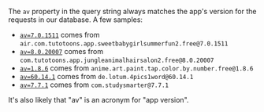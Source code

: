 The `av` property in the query string always matches the app's version for the requests in our database. A few samples:

* [`av=7.0.1511`](https://data.tweasel.org/data/requests/do-they-track,24222) comes from `air.com.tutotoons.app.sweetbabygirlsummerfun2.free@7.0.1511`
* [`av=8.0.20007`](https://data.tweasel.org/data/requests/do-they-track,96599) comes from `com.tutotoons.app.jungleanimalhairsalon2.free@8.0.20007`
* [`av=1.8.6`](https://data.tweasel.org/data/requests/informed-consent,220540) comes from `anime.art.paint.tap.color.by.number.free@1.8.6`
* [`av=60.14.1`](https://data.tweasel.org/data/requests/ios-watching-you,37219) comes from `de.lotum.4pics1word@60.14.1`
* [`av=7.7.1`](https://data.tweasel.org/data/requests/worrying-confessions,30898) comes from `com.studysmarter@7.7.1`

It's also likely that "av" is an acronym for "app version".
